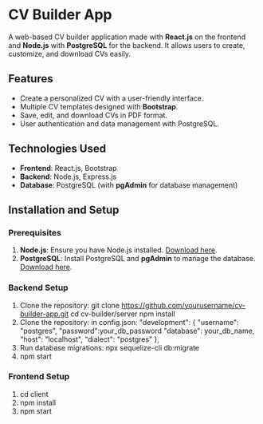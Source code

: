 # CV Builder App

A web-based CV builder application made with **React.js** on the frontend and **Node.js** with **PostgreSQL** for the backend. It allows users to create, customize, and download CVs easily.


## Features
- Create a personalized CV with a user-friendly interface.
- Multiple CV templates designed with **Bootstrap**.
- Save, edit, and download CVs in PDF format.
- User authentication and data management with PostgreSQL.

## Technologies Used
- **Frontend**: React.js, Bootstrap
- **Backend**: Node.js, Express.js
- **Database**: PostgreSQL (with **pgAdmin** for database management)

## Installation and Setup

### Prerequisites
1. **Node.js**: Ensure you have Node.js installed. [Download here](https://nodejs.org/).
2. **PostgreSQL**: Install PostgreSQL and **pgAdmin** to manage the database. [Download here](https://www.postgresql.org/download/).

### Backend Setup
1. Clone the repository:
   git clone https://github.com/yourusername/cv-builder-app.git
   cd cv-builder/server
   npm install
2. Clone the repository:
   in config.json:
     "development": {
    "username": "postgres",
    "password":your_db_password
    "database": your_db_name,
    "host": "localhost",
    "dialect": "postgres"
  },
  3. Run database migrations: npx sequelize-cli db:migrate
  4. npm start

  ### Frontend Setup
  1. cd client
  2. npm install
  3. npm start

